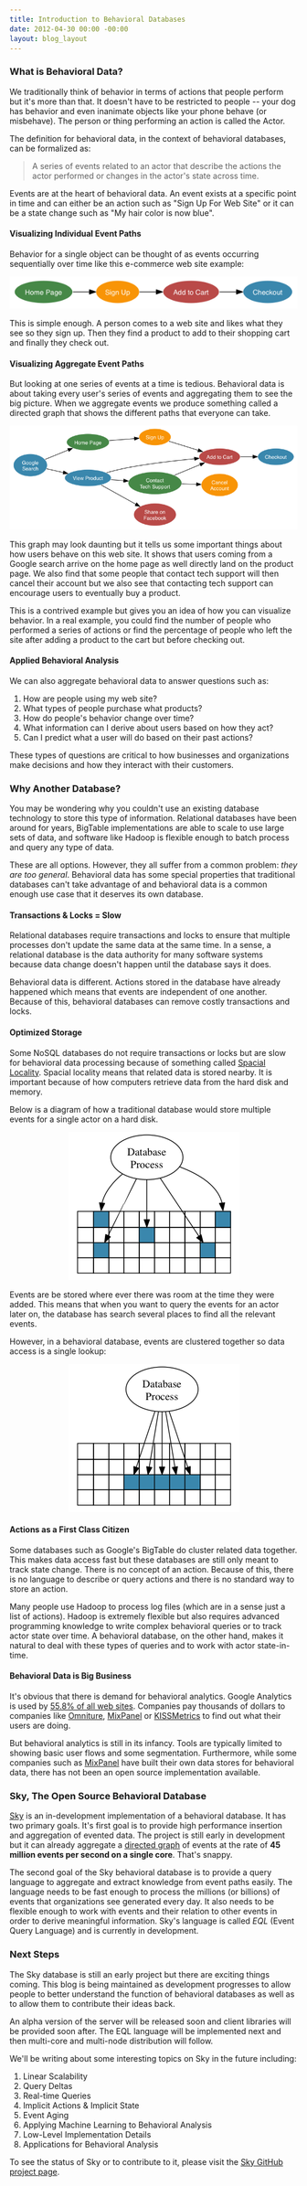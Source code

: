 ```yaml
---
title: Introduction to Behavioral Databases
date: 2012-04-30 00:00 -00:00
layout: blog_layout
---
```


### What is Behavioral Data?

We traditionally think of behavior in terms of actions that people perform but
it's more than that. It doesn't have to be restricted to people -- your dog
has behavior and even inanimate objects like your phone behave (or misbehave).
The person or thing performing an action is called the Actor.

The definition for behavioral data, in the context of behavioral databases, can
be formalized as:

> A series of events related to an actor that describe the actions the actor
> performed or changes in the actor's state across time.

Events are at the heart of behavioral data. An event exists at a specific point
in time and can either be an action such as "Sign Up For Web Site" or it can
be a state change such as "My hair color is now blue".


#### Visualizing Individual Event Paths

Behavior for a single object can be thought of as events occurring sequentially
over time like this e-commerce web site example:

<center>
  <img src="/images/introduction-to-behavioral-databases/simple_behavior.png">
</center>

This is simple enough. A person comes to a web site and likes what they see so
they sign up. Then they find a product to add to their shopping cart and finally
they check out.


#### Visualizing Aggregate Event Paths

But looking at one series of events at a time is tedious. Behavioral data is
about taking every user's series of events and aggregating them to see the big
picture. When we aggregate events we produce something called a directed graph
that shows the different paths that everyone can take.

<center>
  <img src="/images/introduction-to-behavioral-databases/directed_graph.png">
</center>

This graph may look daunting but it tells us some important things about how
users behave on this web site. It shows that users coming from a Google search
arrive on the home page as well directly land on the product page. We also find
that some people that contact tech support will then cancel their account but
we also see that contacting tech support can encourage users to eventually buy
a product.

This is a contrived example but gives you an idea of how you can visualize
behavior. In a real example, you could find the number of people who
performed a series of actions or find the percentage of people who left the
site after adding a product to the cart but before checking out.


#### Applied Behavioral Analysis

We can also aggregate behavioral data to answer questions such as:

1. How are people using my web site?
1. What types of people purchase what products?
1. How do people's behavior change over time?
1. What information can I derive about users based on how they act?
1. Can I predict what a user will do based on their past actions?

These types of questions are critical to how businesses and organizations make
decisions and how they interact with their customers.


### Why Another Database?

You may be wondering why you couldn't use an existing database technology to
store this type of information. Relational databases have been around for years,
BigTable implementations are able to scale to use large sets of data, and
software like Hadoop is flexible enough to batch process and query any type of
data.

These are all options. However, they all suffer from a common problem: *they
are too general*. Behavioral data has some special properties that traditional
databases can't take advantage of and behavioral data is a common enough use
case that it deserves its own database.

#### Transactions & Locks = Slow

Relational databases require transactions and locks to ensure that multiple
processes don't update the same data at the same time. In a sense, a relational
database is the data authority for many software systems because data change
doesn't happen until the database says it does. 

Behavioral data is different. Actions stored in the database have already
happened which means that events are independent of one another. Because of
this, behavioral databases can remove costly transactions and locks.


#### Optimized Storage

Some NoSQL databases do not require transactions or locks but are slow for 
behavioral data processing because of something called
[Spacial Locality](http://en.wikipedia.org/wiki/Locality_of_reference).
Spacial locality means that related data is stored nearby. It is important
because of how computers retrieve data from the hard disk and memory.

Below is a diagram of how a traditional database would store multiple events
for a single actor on a hard disk.

<center>
  <img src="/images/introduction-to-behavioral-databases/traditional_db_storage.png">
</center>

Events are be stored where ever there was room at the time they were added. This
means that when you want to query the events for an actor later on, the database
has search several places to find all the relevant events.

However, in a behavioral database, events are clustered together so data access
is a single lookup:

<center>
  <img src="/images/introduction-to-behavioral-databases/behavioral_db_storage.png">
</center>


#### Actions as a First Class Citizen

Some databases such as Google's BigTable do cluster related data together. This
makes data access fast but these databases are still only meant to track state
change. There is no concept of an action. Because of this, there is no language
to describe or query actions and there is no standard way to store an action.

Many people use Hadoop to process log files (which are in a sense just a list of
actions). Hadoop is extremely flexible but also requires advanced programming
knowledge to write complex behavioral queries or to track actor state over time.
A behavioral database, on the other hand, makes it natural to deal with these
types of queries and to work with actor state-in-time.


#### Behavioral Data is Big Business

It's obvious that there is demand for behavioral analytics. Google Analytics is
used by [55.8% of all web
sites](http://w3techs.com/technologies/overview/traffic_analysis/all). Companies
pay thousands of dollars to companies like [Omniture](http://www.omniture.com),
[MixPanel](http://mixpanel.com) or [KISSMetrics](http://kissmetrics.com/) to
find out what their users are doing.

But behavioral analytics is still in its infancy. Tools are typically limited to
showing basic user flows and some segmentation. Furthermore, while some
companies such as [MixPanel](http://mixpanel.com) have built their own data
stores for behavioral data, there has not been an open source implementation
available.


### Sky, The Open Source Behavioral Database

[Sky](https://github.com/skydb/sky) is an in-development implementation
of a behavioral database. It has two primary goals. It's first goal is to
provide high performance insertion and aggregation of evented data. The project
is still early in development but it can already aggregate a
[directed graph](http://en.wikipedia.org/wiki/Directed_graph) of
events at the rate of **45 million events per second on a single core**. That's
snappy.

The second goal of the Sky behavioral database is to provide a query language
to aggregate and extract knowledge from event paths easily. The language needs
to be fast enough to process the millions (or billions) of events that
organizations see generated every day. It also needs to be flexible enough to
work with events and their relation to other events in order to derive
meaningful information. Sky's language is called *EQL* (Event Query Language) and
is currently in development.


### Next Steps

The Sky database is still an early project but there are exciting things coming.
This blog is being maintained as development progresses to allow people to
better understand the function of behavioral databases as well as to allow them
to contribute their ideas back.

An alpha version of the server will be released soon and client libraries will
be provided soon after. The EQL language will be implemented next and then
multi-core and multi-node distribution will follow.

We'll be writing about some interesting topics on Sky in the future including:

1. Linear Scalability
1. Query Deltas
1. Real-time Queries
1. Implicit Actions & Implicit State
1. Event Aging
1. Applying Machine Learning to Behavioral Analysis
1. Low-Level Implementation Details
1. Applications for Behavioral Analysis

To see the status of Sky or to contribute to it, please visit the [Sky GitHub project page](https://github.com/skydb/sky).